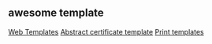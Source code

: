 ## awesome template

[Web Templates](https://www.freepik.com/free-psd/web-template-business-event_6097994.htm)
[Abstract certificate template](https://www.freepik.com/free-vector/abstract-certificate-template-design_6412929.htm)
[Print templates](https://www.freepik.com/free-psd/bakery-shop-promotion-poster-template_8511246.htm#position=1)